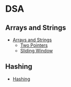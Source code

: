 # DSA

## Arrays and Strings

- [Arrays and Strings](arrays-and-strings/index.md)
  - [Two Pointers](arrays-and-strings/two-pointers.md)
  - [Sliding Window](arrays-and-strings/sliding-window.md)

## Hashing

- [Hashing](hashing/index.md)
